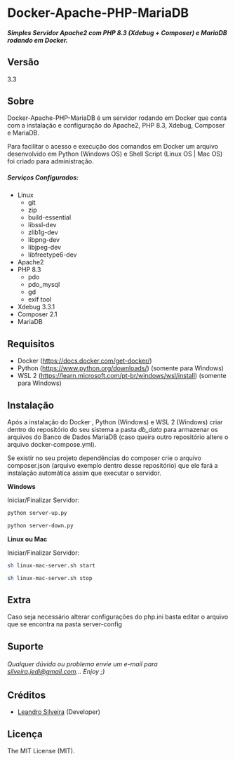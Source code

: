 # Docker-Apache-PHP-MariaDB

##### Simples Servidor Apache2 com PHP 8.3 (Xdebug + Composer) e MariaDB rodando em Docker.

## Versão
3.3

## Sobre

Docker-Apache-PHP-MariaDB é um servidor rodando em Docker que conta com a instalação e configuração do Apache2, PHP 8.3, Xdebug, Composer e MariaDB. 

Para facilitar o acesso e execução dos comandos em Docker um arquivo desenvolvido em Python (Windows OS) e Shell Script (Linux OS | Mac OS) foi criado para administração. 

##### Serviços Configurados:

- Linux
  - git
  - zip
  - build-essential
  - libssl-dev
  - zlib1g-dev
  - libpng-dev
  - libjpeg-dev
  - libfreetype6-dev
- Apache2
- PHP 8.3
  - pdo
  - pdo_mysql
  - gd
  - exif tool
- Xdebug 3.3.1
- Composer 2.1
- MariaDB

## Requisitos

- Docker (https://docs.docker.com/get-docker/)
- Python (https://www.python.org/downloads/) (somente para Windows)
- WSL 2 (https://learn.microsoft.com/pt-br/windows/wsl/install) (somente para Windows)

## Instalação

Após a instalação do Docker , Python (Windows) e WSL 2 (Windows) criar dentro do repositório do seu sistema a pasta *db_data* para armazenar os arquivos do Banco de Dados MariaDB (caso queira outro repositório altere o arquivo docker-compose.yml).

Se existir no seu projeto dependências do composer crie o arquivo composer.json (arquivo exemplo dentro desse repositório) que ele fará a instalação automática assim que executar o servidor.

**Windows**

Iniciar/Finalizar Servidor:

```bash
python server-up.py
```

```bash
python server-down.py
```

**Linux ou Mac**

Iniciar/Finalizar Servidor:

```bash
sh linux-mac-server.sh start
```

```bash
sh linux-mac-server.sh stop
```

## Extra

Caso seja necessário alterar configurações do php.ini basta editar o arquivo que se encontra na pasta server-config


## Suporte

###### Qualquer dúvida ou problema envie um e-mail para silveira.jedi@gmail.com... Enjoy ;)

## Créditos

- [Leandro Silveira](https://github.com/silveirajedi) (Developer)

## Licença

The MIT License (MIT).